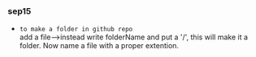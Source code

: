 ### sep15
- `to make a folder in github repo`  
  add a file-->instead write folderName and put a '/', this will make it a folder. Now name a file with a proper extention.
